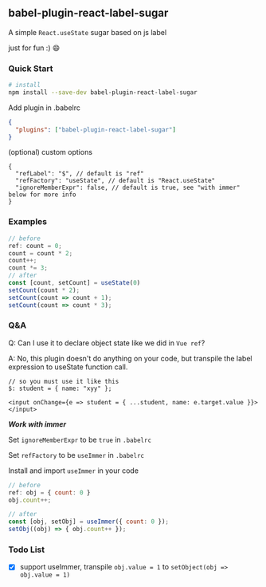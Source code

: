 ## babel-plugin-react-label-sugar

A simple `React.useState` sugar based on js label

just for fun :) 😄

### Quick Start
```sh
# install
npm install --save-dev babel-plugin-react-label-sugar
```

Add plugin in .babelrc
```json
{
  "plugins": ["babel-plugin-react-label-sugar"]
}
```

(optional) custom options
```json5
{ 
  "refLabel": "$", // default is "ref"
  "refFactory": "useState", // default is "React.useState"
  "ignoreMemberExpr": false, // default is true, see "with immer" below for more info
}
```

### Examples

```ts
// before
ref: count = 0;
count = count * 2;
count++;
count *= 3;
// after
const [count, setCount] = useState(0)
setCount(count * 2);
setCount(count => count + 1);
setCount(count => count * 3);
```

### Q&A

Q: Can I use it to declare object state like we did in `Vue ref`?

A: No, this plugin doesn't do anything on your code, but transpile the label expression to useState function call.

```tsx
// so you must use it like this
$: student = { name: "xyy" };

<input onChange={e => student = { ...student, name: e.target.value }}></input>
```

_**Work with immer**_

Set `ignoreMemberExpr` to be `true` in `.babelrc`

Set `refFactory` to be `useImmer` in `.babelrc`

Install and import `useImmer` in your code

```jsx
// before
ref: obj = { count: 0 }
obj.count++;

// after
const [obj, setObj] = useImmer({ count: 0 });
setObj((obj) => { obj.count++ });
```

### Todo List
- [x] support useImmer, transpile `obj.value = 1` to `setObject(obj => obj.value = 1)`

